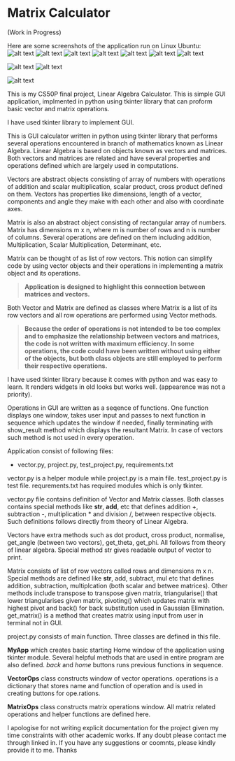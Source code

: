 # Matrix Calculator
(Work in Progress)

Here are some screenshots of the application run on Linux Ubuntu:
  ![alt text](screenshots/home_window.png)
  ![alt text](screenshots/vector_window.png)
  ![alt text](screenshots/general_vector_input.png)
  ![alt text](screenshots/general_vector_result.png)
  ![alt text](screenshots/input_result_vector.png)
  ![alt text](screenshots/matrix_window.png)
  ![alt text](screenshots/general_matrix_input.png)

  
  ![alt text](screenshots/general_matrix_input2.png)
  ![alt text](screenshots/general_matrix_input3.png) 

  
  ![alt text](screenshots/general_matrix_result.png)
   
   
This is my CS50P final project, Linear Algebra Calculator. This is simple GUI application, implmented in python using tkinter library that can proform basic vector and matrix operations. 

I have used tkinter library to implement GUI.

This is GUI calculator written in python using tkinter library that performs several operations encountered in branch of mathematics known as Linear Algebra. 
Linear Algebra is based on objects known as vectors and matrices. Both vectors and matrices are related and have several properties and operations defined which are largely used in computations. 
  
  Vectors are abstract objects consisting of array of numbers with operations of addition and scalar multiplication, scalar product, cross  product defined on them. Vectors has properties like dimensions, length of a vector, components and angle they make with each other and also with coordinate axes. 

  Matrix is also an abstract object consisting of rectangular array of numbers. Matrix has dimensions m x n, where m is number of rows and n is number of columns. Several operations are defined on them including addition, Multiplication, Scalar Multiplication, Determinant, etc.

  Matrix can be thought of as list of row vectors. This notion can simplify code by using vector objects and their operations in implementing a matrix object and its operations. 

  >**Application is designed to highlight this connection between matrices and vectors.**

  Both Vector and Matrix are defined as classes where Matrix is a list of its row vectors and all row operations are performed using Vector methods.

  >**Because the order of operations is not intended to be too complex and to emphasize the relationship between vectors and matrices, the code is not written with maximum efficiency. In some operations, the code could have been written without using either of the objects, but both class objects are still employed to perform their respective operations.**

  I have used tkinter library because it comes with python and was easy to learn. It renders widgets in old looks but works well. (appearence was not a priority).

  Operations in GUI are written as a seqence of functions. One function displays one window, takes user input and passes to next function in sequence which updates the window if needed, finally terminating with show_result method which displays the resultant Matrix. In case of vectors such method is not used in every operation.

  Application consist of following files:
  - vector.py,  project.py, test_project.py, requirements.txt

  vector.py is a helper module while project.py is a main file. test_project.py is test file. requrements.txt has required modules which is only tkinter.

  vector.py file contains definition of Vector and Matrix classes. Both classes contains special methods like __str__, __add__, etc that defines addition +, subtraction -, multiplication * and division /, between respective objects. Such definitions follows directly from theory of Linear Algebra. 

  Vectors have extra methods such as dot product, cross product, normalise, get_angle (between two vectors), get_theta, get_phi. All follows from theory of linear algebra. Special method str gives readable output of vector to print.

  Matrix consists of list of row vectors called rows and dimensions m x n. Special methods are defined like __str__, add, subtract, mul etc that defines addition, subtraction, multiplcation (both scalar and betwee matrices). Other methods include transpose to transpose given matrix, triangularise() that lower triangularises given matrix, pivoting() which updates matrix with highest pivot and back() for back substitution used in Gaussian Elimination. get_matrix() is a method that creates matrix using input from user in terminal not in GUI. 

  project.py consists of main function. Three classes are defined in this file. 
  
  **MyApp** which creates basic starting Home window of the application using tkinter module. Several helpful methods that are used in entire program are also defined. *back* and *home* buttons runs previous functions in sequence.

  **VectorOps** class constructs window of vector operations. operations is a dictionary that stores name and function of operation and is used in creating buttons for ope.rations. 

  **MatrixOps** class constructs matrix operations window. All matrix related operations and helper functions are defined here.

  I apologise for not writing explicit documentation for the project given my time constraints with other academic works. If any doubt please contact me through linked in. 
  If you have any suggestions or coomnts, please kindly provide it to me.
  Thanks

  

   


     
    



  
  
  


